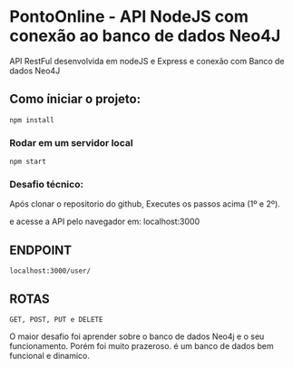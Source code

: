# PontoOnline - API NodeJS com conexão ao banco de dados Neo4J

API RestFul desenvolvida em nodeJS e Express e conexão com Banco de dados Neo4J

## Como íniciar o projeto:
```
npm install
```

### Rodar em um servidor local
```
npm start
```

### Desafio técnico:
Após clonar o repositorio do github, 
Executes os passos acima (1º e 2º).

e acesse a API pelo navegador em: localhost:3000
## ENDPOINT
```
localhost:3000/user/
```
## ROTAS
```
GET, POST, PUT e DELETE
```

O maior desafio foi aprender sobre o banco de dados Neo4j e o seu
funcionamento. 
Porém foi muito prazeroso. é um banco de dados bem funcional e dinamico. 
